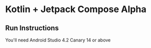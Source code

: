 # Kotlin + Jetpack Compose Alpha
## Run Instructions
You'll need Android Studio 4.2 Canary 14 or above

